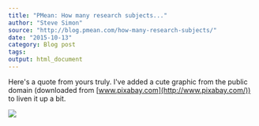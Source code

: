 ```yaml
---
title: "PMean: How many research subjects..."
author: "Steve Simon"
source: "http://blog.pmean.com/how-many-research-subjects/"
date: "2015-10-13"
category: Blog post
tags: 
output: html_document
---
```


Here's a quote from yours truly. I've added a cute graphic from the
public domain (downloaded from
[www.pixabay.com](http://www.pixabay.com/)) to liven it up a
bit.

<!---More--->

![](../../web/images/how-many-research-subjects01.png)




